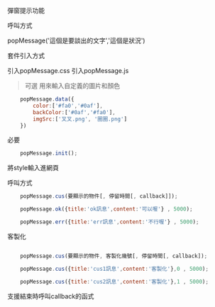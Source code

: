 彈窗提示功能

呼叫方式

popMessage('這個是要談出的文字','這個是狀況')

套件引入方式

引入popMessage.css
引入popMessage.js

>可選 用來輸入自定義的圖片和顏色
```javascript
    popMessage.data({
        color:['#fa0','#0af'],
        backColor:['#0af','#fa0'],
        imgSrc:['叉叉.png', '圈圈.png']
    })
```
必要
```javascript
    popMessage.init();
```
將style輸入進網頁

呼叫方式



```javascript
    popMessage.cus(要顯示的物件[, 停留時間[, callback]]);

    popMessage.ok({title:'ok訊息',content:'可以喔'} , 5000);

    popMessage.err({title:'err訊息',content:'不行喔'} , 5000);

```

客製化
```javascript

    popMessage.cus(要顯示的物件, 客製化幾號[, 停留時間[, callback]);

    popMessage.cus({title:'cus1訊息',content:'客製化'},0 , 5000);

    popMessage.cus({title:'cus2訊息',content:'客製化'},1 , 5000);


```

支援結束時呼叫callback的函式